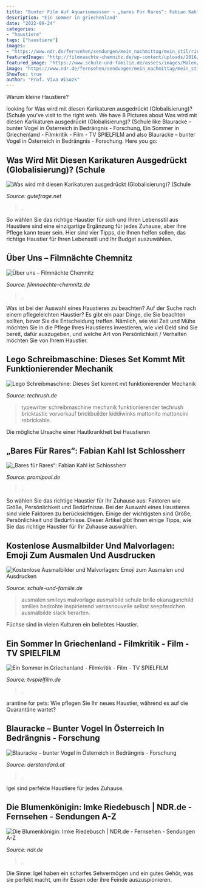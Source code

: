 ```yaml
---
title: "Bunter Film Auf Aquariumwasser ~ „bares Für Rares“: Fabian Kahl Ist Schlossherr"
description: "Ein sommer in griechenland"
date: "2022-09-24"
categories:
- "haustiere"
tags: ["haustiere"]
images:
- "https://www.ndr.de/fernsehen/sendungen/mein_nachmittag/mein_stil/riedebusch101_v-contentxl.jpg"
featuredImage: "http://filmnaechte-chemnitz.de/wp-content/uploads/2016/05/160826_FN_C_Taschenlampenkonzert_full-5588-1-1600x1067.jpg"
featured_image: "https://www.schule-und-familie.de/assets/images/Malen/emoji/emoji_malvorlage.jpg"
image: "https://www.ndr.de/fernsehen/sendungen/mein_nachmittag/mein_stil/riedebusch101_v-contentxl.jpg"
ShowToc: true
author: "Prof. Viva Wisozk"
---
```



Warum kleine Haustiere?

	

		
looking for Was wird mit diesen Karikaturen ausgedrückt (Globalisierung)? (Schule you've visit to the right web. We have 8 Pictures about Was wird mit diesen Karikaturen ausgedrückt (Globalisierung)? (Schule like Blauracke – bunter Vogel in Österreich in Bedrängnis - Forschung, Ein Sommer in Griechenland - Filmkritik - Film - TV SPIELFILM and also Blauracke – bunter Vogel in Österreich in Bedrängnis - Forschung. Here you go:
		
    
## Was Wird Mit Diesen Karikaturen Ausgedrückt (Globalisierung)? (Schule

<img loading=lazy src="https://images.gutefrage.net/media/fragen/bilder/was-wird-mit-diesen-karikaturen-ausgedrueckt-globalisierung/0_original.jpg?v=1600099267000" onerror="this.onerror=null;this.src='https://tse4.mm.bing.net/th?id=OIP.5U1gH8qvJJJbvODFzS_UBAHaJ4&amp;pid=15.1';" alt="Was wird mit diesen Karikaturen ausgedrückt (Globalisierung)? (Schule">

_Source: gutefrage.net_

>. 

	

So wählen Sie das richtige Haustier für sich und Ihren Lebensstil aus
Haustiere sind eine einzigartige Ergänzung für jedes Zuhause, aber ihre Pflege kann teuer sein. Hier sind vier Tipps, die Ihnen helfen sollen, das richtige Haustier für Ihren Lebensstil und Ihr Budget auszuwählen.

    
## Über Uns – Filmnächte Chemnitz

<img loading=lazy src="http://filmnaechte-chemnitz.de/wp-content/uploads/2016/05/160826_FN_C_Taschenlampenkonzert_full-5588-1-1600x1067.jpg" onerror="this.onerror=null;this.src='https://tse1.mm.bing.net/th?id=OIP.VvrySda4ztOF4Qt3bG_a2AEyDM&amp;pid=15.1';" alt="Über uns – Filmnächte Chemnitz">

_Source: filmnaechte-chemnitz.de_

>. 

	

Was ist bei der Auswahl eines Haustieres zu beachten?
Auf der Suche nach einem pflegeleichten Haustier? Es gibt ein paar Dinge, die Sie beachten sollten, bevor Sie die Entscheidung treffen. Nämlich, wie viel Zeit und Mühe möchten Sie in die Pflege Ihres Haustieres investieren, wie viel Geld sind Sie bereit, dafür auszugeben, und welche Art von Persönlichkeit / Verhalten möchten Sie von Ihrem Haustier.

    
## Lego Schreibmaschine: Dieses Set Kommt Mit Funktionierender Mechanik

<img loading=lazy src="https://techrush.de/wp-content/uploads/2021/06/Design-ohne-Titel-19-1-768x512.jpg" onerror="this.onerror=null;this.src='https://tse3.mm.bing.net/th?id=OIP.gdqok7aJ6AoATLzzqcNrWAHaE8&amp;pid=15.1';" alt="Lego Schreibmaschine: Dieses Set kommt mit funktionierender Mechanik">

_Source: techrush.de_

>typewriter schreibmaschine mechanik funktionierender techrush bricktastic vorverkauf brickbuilder kiddiwinks mattonito mattoncini rebrickable. 

	

Die mögliche Ursache einer Hautkrankheit bei Haustieren

    
## „Bares Für Rares“: Fabian Kahl Ist Schlossherr

<img loading=lazy src="https://img.promipool.de/www-promipool-de/image/upload/c_fit,h_1200,w_1200/q_auto:eco/f_jpg/bares_für_rares_fabian_kahl_180601_frvstnfa0w" onerror="this.onerror=null;this.src='https://tse1.mm.bing.net/th?id=OIP.O6_cIaUy32B_GfI4jF9agwHaE8&amp;pid=15.1';" alt="„Bares für Rares“: Fabian Kahl ist Schlossherr">

_Source: promipool.de_

>. 

	

So wählen Sie das richtige Haustier für Ihr Zuhause aus: Faktoren wie Größe, Persönlichkeit und Bedürfnisse.
Bei der Auswahl eines Haustieres sind viele Faktoren zu berücksichtigen. Einige der wichtigsten sind Größe, Persönlichkeit und Bedürfnisse. Dieser Artikel gibt Ihnen einige Tipps, wie Sie das richtige Haustier für Ihr Zuhause auswählen.

    
## Kostenlose Ausmalbilder Und Malvorlagen: Emoji Zum Ausmalen Und Ausdrucken

<img loading=lazy src="https://www.schule-und-familie.de/assets/images/Malen/emoji/emoji_malvorlage.jpg" onerror="this.onerror=null;this.src='https://tse4.mm.bing.net/th?id=OIP.qDkfOe5n9cmUX5Nm1STWHAHaKg&amp;pid=15.1';" alt="Kostenlose Ausmalbilder und Malvorlagen: Emoji zum Ausmalen und Ausdrucken">

_Source: schule-und-familie.de_

>ausmalen smileys malvorlage ausmalbild schule brille okanaganchild smilies bedrohte inspirierend verrasnouvelle selbst seepferdchen ausmalbilde slack tierarten. 

	

Füchse sind in vielen Kulturen ein beliebtes Haustier.

    
## Ein Sommer In Griechenland - Filmkritik - Film - TV SPIELFILM

<img loading=lazy src="https://a2.tvspielfilm.de/imedia/7686/7627686,bTZgt99WH8Glz3xbdiTXSGdb8qbfMOxnzZYswlTQI25BjmePWMNeFgd3fPSbJjq6wzKb_fFyuTeHO9i+18XSGw==.jpg" onerror="this.onerror=null;this.src='https://tse2.mm.bing.net/th?id=OIP.bREmhcJ1YGxK0HhRiAoQ6gHaD4&amp;pid=15.1';" alt="Ein Sommer in Griechenland - Filmkritik - Film - TV SPIELFILM">

_Source: tvspielfilm.de_

>. 

	

arantine for pets: Wie pflegen Sie Ihr neues Haustier, während es auf die Quarantäne wartet?

    
## Blauracke – Bunter Vogel In Österreich In Bedrängnis - Forschung

<img loading=lazy src="https://images.derstandard.at/img/2019/02/05/Blauracke.jpg?tc=1200x600&amp;s=7fa832bc" onerror="this.onerror=null;this.src='https://tse3.mm.bing.net/th?id=OIP.bUFR4xR3Pz9Jy_nA1zIlbAHaDt&amp;pid=15.1';" alt="Blauracke – bunter Vogel in Österreich in Bedrängnis - Forschung">

_Source: derstandard.at_

>. 

	

Igel sind perfekte Haustiere für jedes Zuhause.

    
## Die Blumenkönigin: Imke Riedebusch | NDR.de - Fernsehen - Sendungen A-Z

<img loading=lazy src="https://www.ndr.de/fernsehen/sendungen/mein_nachmittag/mein_stil/riedebusch101_v-contentxl.jpg" onerror="this.onerror=null;this.src='https://tse1.mm.bing.net/th?id=OIP.95_dYiM23Yc5AJpY_0MgRQHaEK&amp;pid=15.1';" alt="Die Blumenkönigin: Imke Riedebusch | NDR.de - Fernsehen - Sendungen A-Z">

_Source: ndr.de_

>. 

	

Die Sinne: Igel haben ein scharfes Sehvermögen und ein gutes Gehör, was sie perfekt macht, um ihr Essen oder ihre Feinde auszuspionieren.

